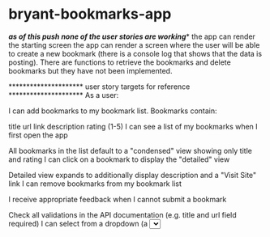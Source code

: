 # bryant-bookmarks-app

*****as of this push none of the user stories are working******
the app can render the starting screen
the app can render a screen where the user will be able to create a new bookmark
(there is a console log that shows that the data is posting).
There are functions to retrieve the bookmarks and delete bookmarks but they have not been implemented.



********************* user story targets for reference *********************
As a user:

I can add bookmarks to my bookmark list. Bookmarks contain:

title
url link
description
rating (1-5)
I can see a list of my bookmarks when I first open the app

All bookmarks in the list default to a "condensed" view showing only title and rating
I can click on a bookmark to display the "detailed" view

Detailed view expands to additionally display description and a "Visit Site" link
I can remove bookmarks from my bookmark list

I receive appropriate feedback when I cannot submit a bookmark

Check all validations in the API documentation (e.g. title and url field required)
I can select from a dropdown (a <select> element) a "minimum rating" to filter the list by all bookmarks rated at or above the chosen selection

